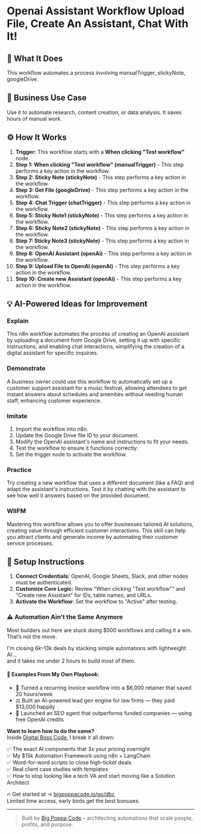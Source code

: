 # Openai Assistant Workflow  Upload File, Create An Assistant, Chat With It!

## 🚀 What It Does
This workflow automates a process involving manualTrigger, stickyNote, googleDrive.

## 💼 Business Use Case
Use it to automate research, content creation, or data analysis. It saves hours of manual work.

## ⚙️ How It Works
1.  **Trigger:** This workflow starts with a **When clicking "Test workflow"** node.
2. **Step 1: When clicking "Test workflow" (manualTrigger)** - This step performs a key action in the workflow.
3. **Step 2: Sticky Note (stickyNote)** - This step performs a key action in the workflow.
4. **Step 3: Get File (googleDrive)** - This step performs a key action in the workflow.
5. **Step 4: Chat Trigger (chatTrigger)** - This step performs a key action in the workflow.
6. **Step 5: Sticky Note1 (stickyNote)** - This step performs a key action in the workflow.
7. **Step 6: Sticky Note2 (stickyNote)** - This step performs a key action in the workflow.
8. **Step 7: Sticky Note3 (stickyNote)** - This step performs a key action in the workflow.
9. **Step 8: OpenAI Assistant (openAi)** - This step performs a key action in the workflow.
10. **Step 9: Upload File to OpenAI (openAi)** - This step performs a key action in the workflow.
11. **Step 10: Create new Assistant (openAi)** - This step performs a key action in the workflow.

## 💡 AI-Powered Ideas for Improvement
### Explain
This n8n workflow automates the process of creating an OpenAI assistant by uploading a document from Google Drive, setting it up with specific instructions, and enabling chat interactions, simplifying the creation of a digital assistant for specific inquiries.

### Demonstrate
A business owner could use this workflow to automatically set up a customer support assistant for a music festival, allowing attendees to get instant answers about schedules and amenities without needing human staff, enhancing customer experience.

### Imitate
1. Import the workflow into n8n.
2. Update the Google Drive file ID to your document.
3. Modify the OpenAI assistant's name and instructions to fit your needs.
4. Test the workflow to ensure it functions correctly.
5. Set the trigger node to activate the workflow.

### Practice
Try creating a new workflow that uses a different document (like a FAQ) and adapt the assistant's instructions. Test it by chatting with the assistant to see how well it answers based on the provided document.

### WIIFM
Mastering this workflow allows you to offer businesses tailored AI solutions, creating value through efficient customer interactions. This skill can help you attract clients and generate income by automating their customer service processes.

## 🔧 Setup Instructions
1. **Connect Credentials:** OpenAI, Google Sheets, Slack, and other nodes must be authenticated.
2. **Customize Core Logic:** Review "When clicking "Test workflow"" and "Create new Assistant" for IDs, table names, and URLs.
3. **Activate the Workflow:** Set the workflow to "Active" after testing.

### ⚠️ Automation Ain’t the Same Anymore

Most builders out here are stuck doing $500 workflows and calling it a win.  
That’s not the move.  

I'm closing $6k–$13k deals by stacking simple automations with lightweight AI...  
and it takes me under 2 hours to build most of them.

#### 🧠 Examples From My Own Playbook:
- 🔁 Turned a recurring invoice workflow into a $6,000 retainer that saved 20 hours/week  
- ⚖️ Built an AI-powered lead gen engine for law firms — they paid $13,000 happily  
- 🚀 Launched an SEO agent that outperforms funded companies — using free OpenAI credits  

**Want to learn how to do the same?**  
Inside [Digital Boss Code](https://bigpoppacode.io/go/dbc), I break it all down:

✅ The exact AI components that 3x your pricing overnight  
✅ My $15k Automation Framework using n8n + LangChain  
✅ Word-for-word scripts to close high-ticket deals  
✅ Real client case studies with templates  
✅ How to stop looking like a tech VA and start moving like a Solution Architect  

🔥 Get started at → [bigpoppacode.io/go/dbc](https://bigpoppacode.io/go/dbc)  
Limited time access, early birds get the best bonuses.

---
> Built by [Big Poppa Code](https://bigpoppacode.io) – architecting automations that scale people, profits, and purpose.
